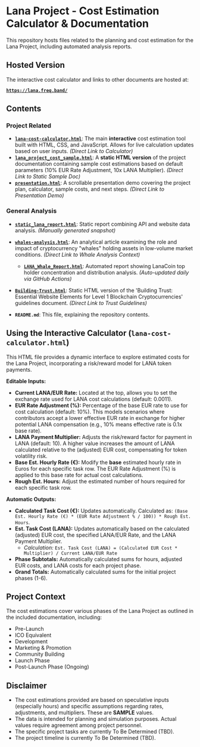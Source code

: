 # Lana Project - Cost Estimation Calculator & Documentation

This repository hosts files related to the planning and cost estimation for the Lana Project, including automated analysis reports.

## Hosted Version

The interactive cost calculator and links to other documents are hosted at:

**[`https://lana.freq.band/`](https://lana.freq.band/)**

## Contents

### Project Related
* **[`lana-cost-calculator.html`](./lana-cost-calculator.html)**: The main **interactive** cost estimation tool built with HTML, CSS, and JavaScript. Allows for live calculation updates based on user inputs. *(Direct Link to Calculator)*
* **[`lana_project_cost_sample.html`](./lana_project_cost_sample.html)**: A **static HTML version** of the project documentation containing sample cost estimations based on default parameters (10% EUR Rate Adjustment, 10x LANA Multiplier). *(Direct Link to Static Sample Doc)*
* **[`presentation.html`](./presentation.html)**: A scrollable presentation demo covering the project plan, calculator, sample costs, and next steps. *(Direct Link to Presentation Demo)*


### General Analysis
* **[`static_lana_report.html`](./static_lana_report.html)**: Static report combining API and website data analysis. *(Manually generated snapshot)*
* **[`whales-analysis.html`](./whales-analysis.html)**: An analytical article examining the role and impact of cryptocurrency "whales" holding assets in low-volume market conditions. *(Direct Link to Whale Analysis Context)*
    * **[`LANA_Whale_Report.html`](./LANA_Whale_Report.html)**: Automated report showing LanaCoin top holder concentration and distribution analysis. *(Auto-updated daily via GitHub Actions)*
* **[`Building-Trust.html`](./Building-Trust.html)**: Static HTML version of the 'Building Trust: Essential Website Elements for Level 1 Blockchain Cryptocurrencies' guidelines document. *(Direct Link to Trust Guidelines)*

* **`README.md`**: This file, explaining the repository contents.

## Using the Interactive Calculator (`lana-cost-calculator.html`)

This HTML file provides a dynamic interface to explore estimated costs for the Lana Project, incorporating a risk/reward model for LANA token payments.

**Editable Inputs:**

* **Current LANA/EUR Rate:** Located at the top, allows you to set the exchange rate used for LANA cost calculations (default: 0.0011).
* **EUR Rate Adjustment (%):** Percentage of the base EUR rate to use for cost calculation (default: 10%). This models scenarios where contributors accept a lower effective EUR rate in exchange for higher potential LANA compensation (e.g., 10% means effective rate is 0.1x base rate).
* **LANA Payment Multiplier:** Adjusts the risk/reward factor for payment in LANA (default: 10). A higher value increases the amount of LANA calculated relative to the (adjusted) EUR cost, compensating for token volatility risk.
* **Base Est. Hourly Rate (€):** Modify the **base** estimated hourly rate in Euros for each specific task row. The EUR Rate Adjustment (%) is applied to this base rate for actual cost calculations.
* **Rough Est. Hours:** Adjust the estimated number of hours required for each specific task row.

**Automatic Outputs:**

* **Calculated Task Cost (€):** Updates automatically. Calculated as: `(Base Est. Hourly Rate (€) * (EUR Rate Adjustment % / 100)) * Rough Est. Hours`.
* **Est. Task Cost (LANA):** Updates automatically based on the calculated (adjusted) EUR cost, the specified LANA/EUR Rate, and the LANA Payment Multiplier.
    * *Calculation:* `Est. Task Cost (LANA) = (Calculated EUR Cost * Multiplier) / Current LANA/EUR Rate`
* **Phase Subtotals:** Automatically calculated sums for hours, adjusted EUR costs, and LANA costs for each project phase.
* **Grand Totals:** Automatically calculated sums for the initial project phases (1-6).

## Project Context

The cost estimations cover various phases of the Lana Project as outlined in the included documentation, including:

* Pre-Launch
* ICO Equivalent
* Development
* Marketing & Promotion
* Community Building
* Launch Phase
* Post-Launch Phase (Ongoing)

## Disclaimer

* The cost estimations provided are based on speculative inputs (especially hours) and specific assumptions regarding rates, adjustments, and multipliers. These are **SAMPLE** values.
* The data is intended for planning and simulation purposes. Actual values require agreement among project personnel.
* The specific project tasks are currently To Be Determined (TBD).
* The project timeline is currently To Be Determined (TBD).

